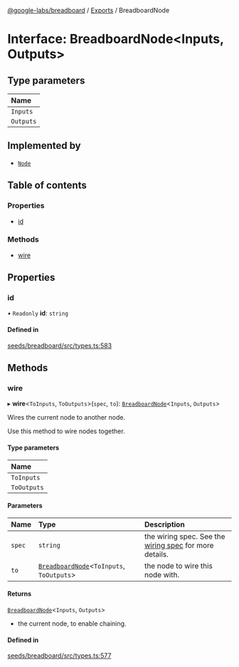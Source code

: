 [@google-labs/breadboard](../README.md) / [Exports](../modules.md) / BreadboardNode

# Interface: BreadboardNode<Inputs, Outputs\>

## Type parameters

| Name      |
| :-------- |
| `Inputs`  |
| `Outputs` |

## Implemented by

- [`Node`](../classes/Node.md)

## Table of contents

### Properties

- [id](BreadboardNode.md#id)

### Methods

- [wire](BreadboardNode.md#wire)

## Properties

### id

• `Readonly` **id**: `string`

#### Defined in

[seeds/breadboard/src/types.ts:583](https://github.com/breadboard-ai/breadboard/blob/99919d5/seeds/breadboard/src/types.ts#L583)

## Methods

### wire

▸ **wire**<`ToInputs`, `ToOutputs`\>(`spec`, `to`): [`BreadboardNode`](BreadboardNode.md)<`Inputs`, `Outputs`\>

Wires the current node to another node.

Use this method to wire nodes together.

#### Type parameters

| Name        |
| :---------- |
| `ToInputs`  |
| `ToOutputs` |

#### Parameters

| Name   | Type                                                            | Description                                                                                                                                    |
| :----- | :-------------------------------------------------------------- | :--------------------------------------------------------------------------------------------------------------------------------------------- |
| `spec` | `string`                                                        | the wiring spec. See the [wiring spec](https://github.com/breadboard-ai/breadboard/blob/main/seeds/breadboard/docs/wires.md) for more details. |
| `to`   | [`BreadboardNode`](BreadboardNode.md)<`ToInputs`, `ToOutputs`\> | the node to wire this node with.                                                                                                               |

#### Returns

[`BreadboardNode`](BreadboardNode.md)<`Inputs`, `Outputs`\>

- the current node, to enable chaining.

#### Defined in

[seeds/breadboard/src/types.ts:577](https://github.com/breadboard-ai/breadboard/blob/99919d5/seeds/breadboard/src/types.ts#L577)
